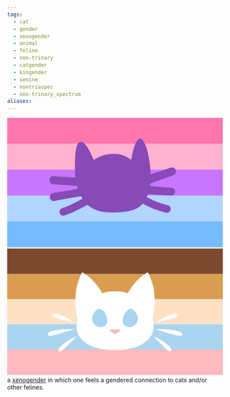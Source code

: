 ```yaml
---
tags:
  - cat
  - gender
  - xenogender
  - animal
  - feline
  - non-trinary
  - catgender
  - kingender
  - xenine
  - nontriaspec
  - non-trinary_spectrum
aliases: 
---
```

![catgender.png](../../../../images/catgender.png)  
![catgender alt.png](../../../../images/catgender%20alt.png)a [xenogender](../xenogender.md) in which one feels a gendered connection to cats and/or other felines. 